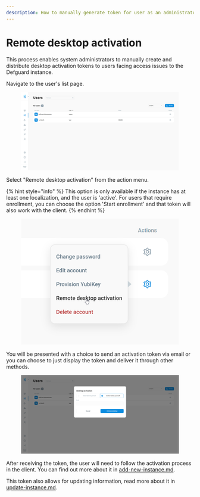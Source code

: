 ```yaml
---
description: How to manually generate token for user as an administrator.
---
```


# Remote desktop activation

This process enables system administrators to manually create and distribute desktop activation tokens to users facing access issues to the Defguard instance.

Navigate to the user's list page.

<figure><img src="../../.gitbook/assets/image (1).png" alt=""><figcaption></figcaption></figure>

Select "Remote desktop activation" from the action menu.

{% hint style="info" %}
This option is only available if the instance has at least one localization, and the user is 'active'. For users that require enrollment, you can choose the option 'Start enrollment' and that token will also work with the client.&#x20;
{% endhint %}

<figure><img src="../../.gitbook/assets/image (2).png" alt=""><figcaption></figcaption></figure>

You will be presented with a choice to send an activation token via email or you can choose to just display the token and deliver it through other methods.

<figure><img src="../../.gitbook/assets/image (3).png" alt=""><figcaption></figcaption></figure>

After receiving the token, the user will need to follow the activation process in the client. You can find out more about it in [add-new-instance.md](add-new-instance.md "mention").

This token also allows for updating information, read more about it in [update-instance.md](update-instance.md "mention").
